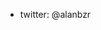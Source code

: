- twitter: @alanbzr

<!---
alanbrzu/alanbrzu is a ✨ special ✨ repository because its `README.md` (this file) appears on your GitHub profile.
You can click the Preview link to take a look at your changes.
--->
